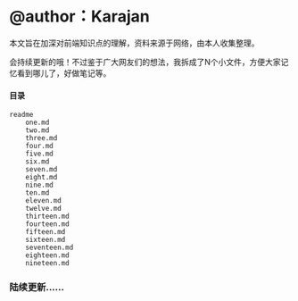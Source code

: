 
# @author：Karajan

本文旨在加深对前端知识点的理解，资料来源于网络，由本人收集整理。

会持续更新的哦！不过鉴于广大网友们的想法，我拆成了N个小文件，方便大家记忆看到哪儿了，好做笔记等。

#### 目录
    readme
        one.md
        two.md
        three.md
        four.md
        five.md
        six.md
        seven.md
        eight.md
        nine.md
        ten.md
        eleven.md
        twelve.md
        thirteen.md
        fourteen.md
        fifteen.md
        sixteen.md
        seventeen.md
        eighteen.md
        nineteen.md



### 陆续更新......
